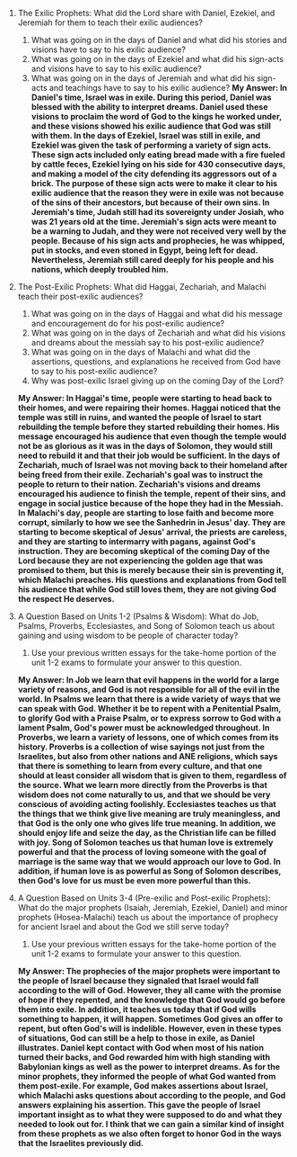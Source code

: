 1.  The Exilic Prophets: What did the Lord share with Daniel, Ezekiel, and Jeremiah for them to teach their exilic audiences?
	1.  What was going on in the days of Daniel and what did his stories and visions have to say to his exilic audience?
	2.  What was going on in the days of Ezekiel and what did his sign-acts and visions have to say to his exilic audience?
	3.  What was going on in the days of Jeremiah and what did his sign-acts and teachings have to say to his exilic audience?
	**My Answer: In Daniel's time, Israel was in exile. During this period, Daniel was blessed with the ability to interpret dreams. Daniel used these visions to proclaim the word of God to the kings he worked under, and these visions showed his exilic audience that God was still with them. In the days of Ezekiel, Israel was still in exile, and Ezekiel was given the task of performing a variety of sign acts. These sign acts included only eating bread made with a fire fueled by cattle feces, Ezekiel lying on his side for 430 consecutive days, and making a model of the city defending its aggressors out of a brick. The purpose of these sign acts were to make it clear to his exilic audience that the reason they were in exile was not because of the sins of their ancestors, but because of their own sins. In Jeremiah's time, Judah still had its sovereignty under Josiah, who was 21 years old at the time. Jeremiah's sign acts were meant to be a warning to Judah, and they were not received very well by the people. Because of his sign acts and prophecies, he was whipped, put in stocks, and even stoned in Egypt, being left for dead. Nevertheless, Jeremiah still cared deeply for his people and his nations, which deeply troubled him.**

2.  The Post-Exilic Prophets: What did Haggai, Zechariah, and Malachi teach their post-exilic audiences?
    1.  What was going on in the days of Haggai and what did his message and encouragement do for his post-exilic audience?
    2.  What was going on in the days of Zechariah and what did his visions and dreams about the messiah say to his post-exilic audience?
    3.  What was going on in the days of Malachi and what did the assertions, questions, and explanations he received from God have to say to his post-exilic audience?
    4.  Why was post-exilic Israel giving up on the coming Day of the Lord?

	**My Answer: In Haggai's time, people were starting to head back to their homes, and were repairing their homes. Haggai noticed that the temple was still in ruins, and wanted the people of Israel to start rebuilding the temple before they started rebuilding their homes. His message encouraged his audience that even though the temple would not be as glorious as it was in the days of Solomon, they would still need to rebuild it and that their job would be sufficient. In the days of Zechariah, much of Israel was not moving back to their homeland after being freed from their exile. Zechariah's goal was to instruct the people to return to their nation. Zechariah's visions and dreams encouraged his audience to finish the temple, repent of their sins, and engage in social justice because of the hope they had in the Messiah. In Malachi's day, people are starting to lose faith and become more corrupt, similarly to how we see the Sanhedrin in Jesus' day. They are starting to become skeptical of Jesus' arrival, the priests are careless, and they are starting to intermarry with pagans, against God's instruction. They are becoming skeptical of the coming Day of the Lord because they are not experiencing the golden age that was promised to them, but this is merely because their sin is preventing it, which Malachi preaches. His questions and explanations from God tell his audience that while God still loves them, they are not giving God the respect He deserves.**

3.  A Question Based on Units 1-2 (Psalms & Wisdom): What do Job, Psalms, Proverbs, Ecclesiastes, and Song of Solomon teach us about gaining and using wisdom to be people of character today?
    1.  Use your previous written essays for the take-home portion of the unit 1-2 exams to formulate your answer to this question.

	**My Answer: In Job we learn that evil happens in the world for a large variety of reasons, and God is not responsible for all of the evil in the world. In Psalms we learn that there is a wide variety of ways that we can speak with God. Whether it be to repent with a Penitential Psalm, to glorify God with a Praise Psalm, or to express sorrow to God with a lament Psalm, God's power must be acknowledged throughout. In Proverbs, we learn a variety of lessons, one of which comes from its history. Proverbs is a collection of wise sayings not just from the Israelites, but also from other nations and ANE religions, which says that there is something to learn from every culture, and that one should at least consider all wisdom that is given to them, regardless of the source. What we learn more directly from the Proverbs is that wisdom does not come naturally to us, and that we should be very conscious of avoiding acting foolishly. Ecclesiastes teaches us that the things that we think give live meaning are truly meaningless, and that God is the only one who gives life true meaning. In addition, we should enjoy life and seize the day, as the Christian life can be filled with joy. Song of Solomon teaches us that human love is extremely powerful and that the process of loving someone with the goal of marriage is the same way that we would approach our love to God. In addition, if human love is as powerful as Song of Solomon describes, then God's love for us must be even more powerful than this.**

4.  A Question Based on Units 3-4 (Pre-exilic and Post-exilic Prophets): What do the major prophets (Isaiah, Jeremiah, Ezekiel, Daniel) and minor prophets (Hosea-Malachi) teach us about the importance of prophecy for ancient Israel and about the God we still serve today?
    1.  Use your previous written essays for the take-home portion of the unit 1-2 exams to formulate your answer to this question.

	**My Answer: The prophecies of the major prophets were important to the people of Israel because they signaled that Israel would fall according to the will of God. However, they all came with the promise of hope if they repented, and the knowledge that God would go before them into exile. In addition, it teaches us today that if God wills something to happen, it will happen. Sometimes God gives an offer to repent, but often God's will is indelible. However, even in these types of situations, God can still be a help to those in exile, as Daniel illustrates. Daniel kept contact with God when most of his nation turned their backs, and God rewarded him with high standing with Babylonian kings as well as the power to interpret dreams. As for the minor prophets, they informed the people of what God wanted from them post-exile. For example, God makes assertions about Israel, which Malachi asks questions about according to the people, and God answers explaining his assertion. This gave the people of Israel important insight as to what they were supposed to do and what they needed to look out for. I think that we can gain a similar kind of insight from these prophets as we also often forget to honor God in the ways that the Israelites previously did.**